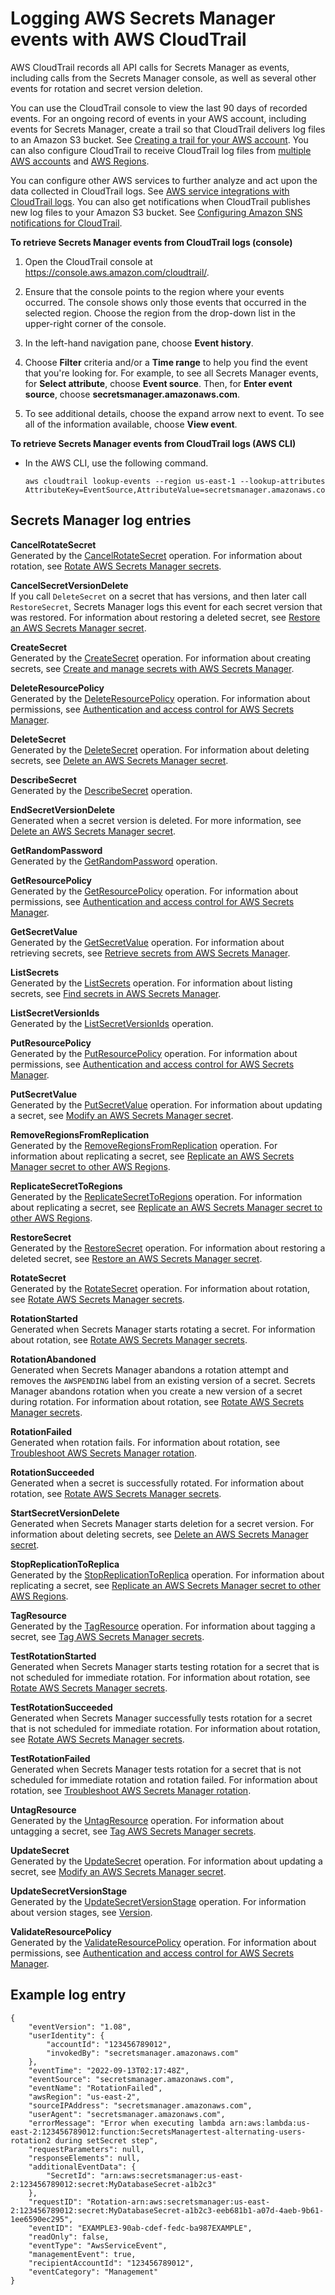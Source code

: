 # Logging AWS Secrets Manager events with AWS CloudTrail<a name="retrieve-ct-entries"></a>

AWS CloudTrail records all API calls for Secrets Manager as events, including calls from the Secrets Manager console, as well as several other events for rotation and secret version deletion\.

You can use the CloudTrail console to view the last 90 days of recorded events\. For an ongoing record of events in your AWS account, including events for Secrets Manager, create a trail so that CloudTrail delivers log files to an Amazon S3 bucket\. See [Creating a trail for your AWS account](https://docs.aws.amazon.com/awscloudtrail/latest/userguide/cloudtrail-create-and-update-a-trail.html)\. You can also configure CloudTrail to receive CloudTrail log files from [multiple AWS accounts](https://docs.aws.amazon.com/awscloudtrail/latest/userguide/cloudtrail-receive-logs-from-multiple-accounts.html) and [AWS Regions](https://docs.aws.amazon.com/awscloudtrail/latest/userguide/receive-cloudtrail-log-files-from-multiple-regions.html)\. 

You can configure other AWS services to further analyze and act upon the data collected in CloudTrail logs\. See [AWS service integrations with CloudTrail logs](https://docs.aws.amazon.com/awscloudtrail/latest/userguide/cloudtrail-aws-service-specific-topics.html#cloudtrail-aws-service-specific-topics-integrations)\. You can also get notifications when CloudTrail publishes new log files to your Amazon S3 bucket\. See [Configuring Amazon SNS notifications for CloudTrail](https://docs.aws.amazon.com/awscloudtrail/latest/userguide/getting_notifications_top_level.html)\. 

**To retrieve Secrets Manager events from CloudTrail logs \(console\)**

1. Open the CloudTrail console at [https://console\.aws\.amazon\.com/cloudtrail/](https://console.aws.amazon.com/cloudtrail/)\.

1. Ensure that the console points to the region where your events occurred\. The console shows only those events that occurred in the selected region\. Choose the region from the drop\-down list in the upper\-right corner of the console\.

1. In the left\-hand navigation pane, choose **Event history**\. 

1. Choose **Filter** criteria and/or a **Time range** to help you find the event that you're looking for\. For example, to see all Secrets Manager events, for **Select attribute**, choose **Event source**\. Then, for **Enter event source**, choose **secretsmanager\.amazonaws\.com**\. 

1. To see additional details, choose the expand arrow next to event\. To see all of the information available, choose **View event**\. 

**To retrieve Secrets Manager events from CloudTrail logs \(AWS CLI\)**
+ In the AWS CLI, use the following command\. 

  ```
  aws cloudtrail lookup-events --region us-east-1 --lookup-attributes AttributeKey=EventSource,AttributeValue=secretsmanager.amazonaws.com
  ```

## Secrets Manager log entries<a name="w445aac25b7c13"></a>

**CancelRotateSecret**  
Generated by the [CancelRotateSecret](https://docs.aws.amazon.com/secretsmanager/latest/apireference/API_CancelRotateSecret.html) operation\. For information about rotation, see [Rotate AWS Secrets Manager secrets](rotating-secrets.md)\.

**CancelSecretVersionDelete**  
If you call `DeleteSecret` on a secret that has versions, and then later call `RestoreSecret`, Secrets Manager logs this event for each secret version that was restored\. For information about restoring a deleted secret, see [Restore an AWS Secrets Manager secret](manage_restore-secret.md)\. 

**CreateSecret**  
Generated by the [CreateSecret](https://docs.aws.amazon.com/secretsmanager/latest/apireference/API_CreateSecret.html) operation\. For information about creating secrets, see [Create and manage secrets with AWS Secrets Manager](managing-secrets.md)\.

**DeleteResourcePolicy**  
Generated by the [DeleteResourcePolicy](https://docs.aws.amazon.com/secretsmanager/latest/apireference/API_DeleteResourcePolicy.html) operation\. For information about permissions, see [Authentication and access control for AWS Secrets Manager](auth-and-access.md)\.

**DeleteSecret**  
Generated by the [DeleteSecret](https://docs.aws.amazon.com/secretsmanager/latest/apireference/API_DeleteSecret.html) operation\. For information about deleting secrets, see [Delete an AWS Secrets Manager secret](manage_delete-secret.md)\.

**DescribeSecret**  
Generated by the [DescribeSecret](https://docs.aws.amazon.com/secretsmanager/latest/apireference/API_DescribeSecret.html) operation\. 

**EndSecretVersionDelete**  
Generated when a secret version is deleted\. For more information, see [Delete an AWS Secrets Manager secret](manage_delete-secret.md)\.

**GetRandomPassword**  
Generated by the [GetRandomPassword](https://docs.aws.amazon.com/secretsmanager/latest/apireference/API_GetRandomPassword.html) operation\. 

**GetResourcePolicy**  
Generated by the [GetResourcePolicy](https://docs.aws.amazon.com/secretsmanager/latest/apireference/API_GetResourcePolicy.html) operation\. For information about permissions, see [Authentication and access control for AWS Secrets Manager](auth-and-access.md)\.

**GetSecretValue**  
Generated by the [GetSecretValue](https://docs.aws.amazon.com/secretsmanager/latest/apireference/API_GetSecretValue.html) operation\. For information about retrieving secrets, see [Retrieve secrets from AWS Secrets Manager](retrieving-secrets.md)\.

**ListSecrets**  
Generated by the [ListSecrets](https://docs.aws.amazon.com/secretsmanager/latest/apireference/API_ListSecrets.html) operation\. For information about listing secrets, see [Find secrets in AWS Secrets Manager](manage_search-secret.md)\.

**ListSecretVersionIds**  
Generated by the [ListSecretVersionIds](https://docs.aws.amazon.com/secretsmanager/latest/apireference/API_ListSecretVersionIds.html) operation\.

**PutResourcePolicy**  
Generated by the [PutResourcePolicy](https://docs.aws.amazon.com/secretsmanager/latest/apireference/API_PutResourcePolicy.html) operation\. For information about permissions, see [Authentication and access control for AWS Secrets Manager](auth-and-access.md)\.

**PutSecretValue**  
Generated by the [PutSecretValue](https://docs.aws.amazon.com/secretsmanager/latest/apireference/API_PutSecretValue.html) operation\. For information about updating a secret, see [Modify an AWS Secrets Manager secret](manage_update-secret.md)\.

**RemoveRegionsFromReplication**  
Generated by the [RemoveRegionsFromReplication](https://docs.aws.amazon.com/secretsmanager/latest/apireference/API_RemoveRegionsFromReplication.html) operation\. For information about replicating a secret, see [Replicate an AWS Secrets Manager secret to other AWS Regions](create-manage-multi-region-secrets.md)\.

**ReplicateSecretToRegions**  
Generated by the [ReplicateSecretToRegions](https://docs.aws.amazon.com/secretsmanager/latest/apireference/API_ReplicateSecretToRegions.html) operation\. For information about replicating a secret, see [Replicate an AWS Secrets Manager secret to other AWS Regions](create-manage-multi-region-secrets.md)\.

**RestoreSecret**  
Generated by the [RestoreSecret](https://docs.aws.amazon.com/secretsmanager/latest/apireference/API_RestoreSecret.html) operation\. For information about restoring a deleted secret, see [Restore an AWS Secrets Manager secret](manage_restore-secret.md)\.

**RotateSecret**  
Generated by the [RotateSecret](https://docs.aws.amazon.com/secretsmanager/latest/apireference/API_RotateSecret.html) operation\. For information about rotation, see [Rotate AWS Secrets Manager secrets](rotating-secrets.md)\.

**RotationStarted**  
Generated when Secrets Manager starts rotating a secret\. For information about rotation, see [Rotate AWS Secrets Manager secrets](rotating-secrets.md)\.

**RotationAbandoned**  
Generated when Secrets Manager abandons a rotation attempt and removes the `AWSPENDING` label from an existing version of a secret\. Secrets Manager abandons rotation when you create a new version of a secret during rotation\. For information about rotation, see [Rotate AWS Secrets Manager secrets](rotating-secrets.md)\.

**RotationFailed**  
Generated when rotation fails\. For information about rotation, see [Troubleshoot AWS Secrets Manager rotation](troubleshoot_rotation.md)\.

**RotationSucceeded**  
Generated when a secret is successfully rotated\. For information about rotation, see [Rotate AWS Secrets Manager secrets](rotating-secrets.md)\.

**StartSecretVersionDelete**  
Generated when Secrets Manager starts deletion for a secret version\. For information about deleting secrets, see [Delete an AWS Secrets Manager secret](manage_delete-secret.md)\.

**StopReplicationToReplica**  
Generated by the [StopReplicationToReplica](https://docs.aws.amazon.com/secretsmanager/latest/apireference/API_StopReplicationToReplica.html) operation\. For information about replicating a secret, see [Replicate an AWS Secrets Manager secret to other AWS Regions](create-manage-multi-region-secrets.md)\.

**TagResource**  
Generated by the [TagResource](https://docs.aws.amazon.com/secretsmanager/latest/apireference/API_TagResource.html) operation\. For information about tagging a secret, see [Tag AWS Secrets Manager secrets](managing-secrets_tagging.md)\.

**TestRotationStarted**  
Generated when Secrets Manager starts testing rotation for a secret that is not scheduled for immediate rotation\. For information about rotation, see [Rotate AWS Secrets Manager secrets](rotating-secrets.md)\.

**TestRotationSucceeded**  
Generated when Secrets Manager successfully tests rotation for a secret that is not scheduled for immediate rotation\. For information about rotation, see [Rotate AWS Secrets Manager secrets](rotating-secrets.md)\.

**TestRotationFailed**  
Generated when Secrets Manager tests rotation for a secret that is not scheduled for immediate rotation and rotation failed\. For information about rotation, see [Troubleshoot AWS Secrets Manager rotation](troubleshoot_rotation.md)\.

**UntagResource**  
Generated by the [UntagResource](https://docs.aws.amazon.com/secretsmanager/latest/apireference/API_UntagResource.html) operation\. For information about untagging a secret, see [Tag AWS Secrets Manager secrets](managing-secrets_tagging.md)\.

**UpdateSecret**  
Generated by the [UpdateSecret](https://docs.aws.amazon.com/secretsmanager/latest/apireference/API_UpdateSecret.html) operation\. For information about updating a secret, see [Modify an AWS Secrets Manager secret](manage_update-secret.md)\.

**UpdateSecretVersionStage**  
Generated by the [UpdateSecretVersionStage](https://docs.aws.amazon.com/secretsmanager/latest/apireference/API_UpdateSecretVersionStage.html) operation\. For information about version stages, see [Version](getting-started.md#term_version)\.

**ValidateResourcePolicy**  
Generated by the [ValidateResourcePolicy](https://docs.aws.amazon.com/secretsmanager/latest/apireference/API_ValidateResourcePolicy.html) operation\. For information about permissions, see [Authentication and access control for AWS Secrets Manager](auth-and-access.md)\.

## Example log entry<a name="w445aac25b7c15"></a>

```
{
    "eventVersion": "1.08",
    "userIdentity": {
        "accountId": "123456789012",
        "invokedBy": "secretsmanager.amazonaws.com"
    },
    "eventTime": "2022-09-13T02:17:48Z",
    "eventSource": "secretsmanager.amazonaws.com",
    "eventName": "RotationFailed",
    "awsRegion": "us-east-2",
    "sourceIPAddress": "secretsmanager.amazonaws.com",
    "userAgent": "secretsmanager.amazonaws.com",
    "errorMessage": "Error when executing lambda arn:aws:lambda:us-east-2:123456789012:function:SecretsManagertest-alternating-users-rotation2 during setSecret step",
    "requestParameters": null,
    "responseElements": null,
    "additionalEventData": {
        "SecretId": "arn:aws:secretsmanager:us-east-2:123456789012:secret:MyDatabaseSecret-a1b2c3"
    },
    "requestID": "Rotation-arn:aws:secretsmanager:us-east-2:123456789012:secret:MyDatabaseSecret-a1b2c3-eeb681b1-a07d-4aeb-9b61-1ee6590ec295",
    "eventID": "EXAMPLE3-90ab-cdef-fedc-ba987EXAMPLE",
    "readOnly": false,
    "eventType": "AwsServiceEvent",
    "managementEvent": true,
    "recipientAccountId": "123456789012",
    "eventCategory": "Management"
}
```